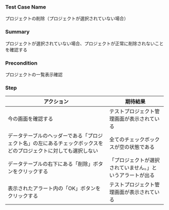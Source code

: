 ### Test Case Name
プロジェクトの削除（プロジェクトが選択されていない場合）

### Summary
プロジェクトが選択されていない場合、プロジェクトが正常に削除されないことを確認する

### Precondition
プロジェクトの一覧表示確認

### Step
|  アクション |  期待結果  |
| ---- | ---- |
|  今の画面を確認する  |  テストプロジェクト管理画面が表示されている  |
|  データテーブルのヘッダーである「プロジェクト名」の左にあるチェックボックスをどのプロジェクトに対しても選択しない  |  全てのチェックボックスが空の状態である  |
|  データテーブルの右下にある「削除」ボタンをクリックする  |  「プロジェクトが選択されていません。」というアラートが出る  |
|  表示されたアラート内の「OK」ボタンをクリックする  |  テストプロジェクト管理画面が表示されている  |
